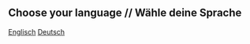 
## Choose your language // Wähle deine Sprache ##
[Englisch](https://waschmaschvanlu.github.io/mkdocs-Ludaro-Wiki/english)
[Deutsch](https://waschmaschvanlu.github.io/mkdocs-Ludaro-Wiki/deutsch)